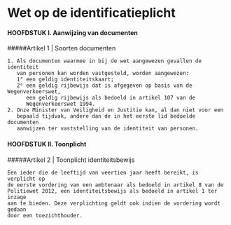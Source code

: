 # Wet op de identificatieplicht

#### HOOFDSTUK I. Aanwijzing van documenten

#####Artikel 1 | Soorten documenten
```
1. Als documenten waarmee in bij de wet aangewezen gevallen de identiteit 
   van personen kan worden vastgesteld, worden aangewezen:
   1° een geldig identiteitskaart;
   2° een geldig rijbewijs dat is afgegeven op basis van de Wegenverkeerswet, 
      een geldig rijbewijs als bedoeld in artikel 107 van de 
      Wegenverkeerswet 1994.
2. Onze Minister van Veiligheid en Justitie kan, al dan niet voor een 
   bepaald tijdvak, andere dan de in het eerste lid bedoelde documenten 
   aanwijzen ter vaststelling van de identiteit van personen.   
```

#### HOOFDSTUK II. Toonplicht

#####Artikel 2 | Toonplicht identiteitsbewijs
```
Een ieder die de leeftijd van veertien jaar heeft bereikt, is verplicht op 
de eerste vordering van een ambtenaar als bedoeld in artikel 8 van de 
Politiewet 2012, een identiteitsbewijs als bedoeld in artikel 1 ter inzage 
aan te bieden. Deze verplichting geldt ook indien de vordering wordt gedaan 
door een toezichthouder.
```